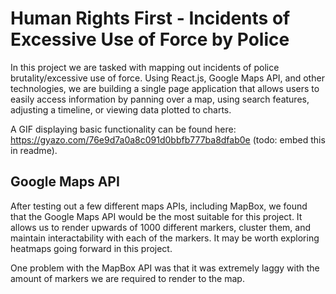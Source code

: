 # Human Rights First - Incidents of Excessive Use of Force by Police

In this project we are tasked with mapping out incidents of police brutality/excessive use of force. Using React.js, Google Maps API, and other technologies, we are building a single page application that allows users to easily access information by panning over a map, using search features, adjusting a timeline, or viewing data plotted to charts.

A GIF displaying basic functionality can be found here: https://gyazo.com/76e9d7a0a8c091d0bbfb777ba8dfab0e (todo: embed this in readme).

## Google Maps API

After testing out a few different maps APIs, including MapBox, we found that the Google Maps API would be the most suitable for this project. It allows us to render upwards of 1000 different markers, cluster them, and maintain interactability with each of the markers. It may be worth exploring heatmaps going forward in this project.

One problem with the MapBox API was that it was extremely laggy with the amount of markers we are required to render to the map.
